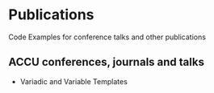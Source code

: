 # Publications
Code Examples for conference talks and other publications 

## ACCU conferences, journals and talks

* Variadic and Variable Templates

